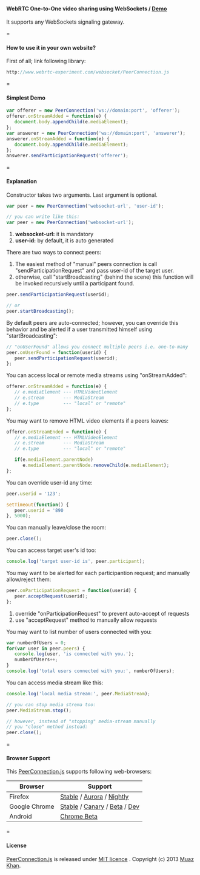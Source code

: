 ﻿#### WebRTC One-to-One video sharing using WebSockets / [Demo](https://www.webrtc-experiment.com/websocket/)

It supports any WebSockets signaling gateway.

=

#### How to use it in your own website?

First of all; link following library:

```javascript
http://www.webrtc-experiment.com/websocket/PeerConnection.js
```

=

#### Simplest Demo

```javascript
var offerer = new PeerConnection('ws://domain:port', 'offerer');
offerer.onStreamAdded = function(e) {
   document.body.appendChild(e.mediaElement);
};
var answerer = new PeerConnection('ws://domain:port', 'answerer');
answerer.onStreamAdded = function(e) {
   document.body.appendChild(e.mediaElement);
};
answerer.sendParticipationRequest('offerer');
```

=

#### Explanation

Constructor takes two arguments. Last argument is optional.

```javascript
var peer = new PeerConnection('websocket-url', 'user-id');

// you can write like this:
var peer = new PeerConnection('websocket-url');
```

1. **websocket-url:** it is mandatory
2. **user-id:** by default, it is auto generated

There are two ways to connect peers:

1. The easiest method of "manual" peers connection is call "sendParticipationRequest" and pass user-id of the target user.
2. otherwise, call "startBroadcasting" (behind the scene) this function will be invoked recursively until a participant found.

```javascript
peer.sendParticipationRequest(userid);

// or
peer.startBroadcasting();
```

By default peers are auto-connected; however, you can override this behavior and be alerted if a user transmitted himself using "startBroadcasting":

```javascript
// "onUserFound" allows you connect multiple peers i.e. one-to-many
peer.onUserFound = function(userid) {
   peer.sendParticipationRequest(userid);
};
```

You can access local or remote media streams using "onStreamAdded":

```javascript
offerer.onStreamAdded = function(e) {
   // e.mediaElement --- HTMLVideoElement
   // e.stream       --- MediaStream
   // e.type         --- "local" or "remote"
};
```

You may want to remove HTML video elements if a peers leaves:

```javascript
offerer.onStreamEnded = function(e) {
   // e.mediaElement --- HTMLVideoElement
   // e.stream       --- MediaStream
   // e.type         --- "local" or "remote"

   if(e.mediaElement.parentNode)
      e.mediaElement.parentNode.removeChild(e.mediaElement);
};
```

You can override user-id any time:

```javascript
peer.userid = '123';

setTimeout(function() {
   peer.userid = '890
}, 5000);
```

You can manually leave/close the room:

```javascript
peer.close();
```

You can access target user's id too:

```javascript
console.log('target user-id is', peer.participant);
```

You may want to be alerted for each participantion request; and manually allow/reject them:

```javascript
peer.onParticipationRequest = function(userid) {
   peer.acceptRequest(userid);
};
```

1. override "onParticipationRequest" to prevent auto-accept of requests
2. use "acceptRequest" method to manually allow requests

You may want to list number of users connected with you:

```javascript
var numberOfUsers = 0;
for(var user in peer.peers) {
   console.log(user, 'is connected with you.');
   numberOfUsers++;
}
console.log('total users connected with you:', numberOfUsers);
```

You can access media stream like this:

```javascript
console.log('local media stream:', peer.MediaStream);

// you can stop media strema too:
peer.MediaStream.stop();

// however, instead of "stopping" media-stream manually
// you "close" method instead:
peer.close();
```

=

#### Browser Support

This [PeerConnection.js](https://www.webrtc-experiment.com/websocket/PeerConnection.js) supports following web-browsers:

| Browser        | Support           |
| ------------- |-------------|
| Firefox | [Stable](http://www.mozilla.org/en-US/firefox/new/) / [Aurora](http://www.mozilla.org/en-US/firefox/aurora/) / [Nightly](http://nightly.mozilla.org/) |
| Google Chrome | [Stable](https://www.google.com/intl/en_uk/chrome/browser/) / [Canary](https://www.google.com/intl/en/chrome/browser/canary.html) / [Beta](https://www.google.com/intl/en/chrome/browser/beta.html) / [Dev](https://www.google.com/intl/en/chrome/browser/index.html?extra=devchannel#eula) |
| Android | [Chrome Beta](https://play.google.com/store/apps/details?id=com.chrome.beta&hl=en) |

=

#### License

[PeerConnection.js](https://www.webrtc-experiment.com/websocket/PeerConnection.js) is released under [MIT licence](https://www.webrtc-experiment.com/licence/) . Copyright (c) 2013 [Muaz Khan](https://plus.google.com/100325991024054712503).
